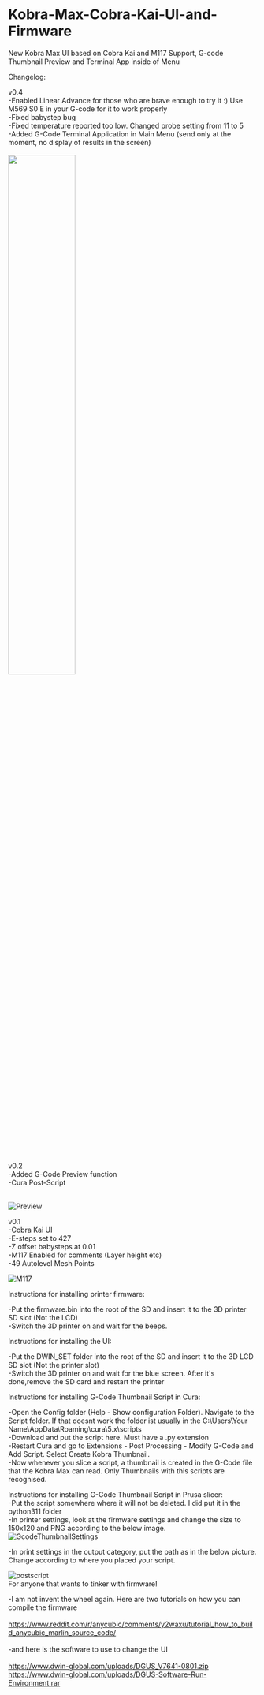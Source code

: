 # Kobra-Max-Cobra-Kai-UI-and-Firmware
New Kobra Max UI based on Cobra Kai and M117 Support, G-code Thumbnail Preview and Terminal App inside of Menu

Changelog:

v0.4<br>
-Enabled Linear Advance for those who are brave enough to try it :) Use M569 S0 E in your G-code for it to work properly <br>
-Fixed babystep bug<br>
-Fixed temperature reported too low. Changed probe setting from 11 to 5<br>
-Added G-Code Terminal Application in Main Menu (send only at the moment, no display of results in the screen)<br>
  <br>
<img src="https://user-images.githubusercontent.com/23300461/229234694-ee81c843-e837-4f93-a992-ef81a38e1b2c.jpg" width=52% height=52%>


v0.2<br>
  -Added G-Code Preview function<br>
  -Cura Post-Script <br>
  <br>
  
![Preview](https://user-images.githubusercontent.com/23300461/228777395-b01aed67-0d09-40b6-a19e-0f7e892d1f24.png) 

v0.1<br>
  -Cobra Kai UI<br>
  -E-steps set to 427<br>
  -Z offset babysteps at 0.01<br>
  -M117 Enabled for comments (Layer height etc)<br>
  -49 Autolevel Mesh Points<br>

![M117](https://user-images.githubusercontent.com/23300461/228777351-6442d35b-c4c7-4670-8450-9886bdc6070f.png)

Instructions for installing printer firmware:<br>

-Put the firmware.bin into the root of the SD and insert it to the 3D printer SD slot (Not the LCD)<br>
-Switch the 3D printer on and wait for the beeps. <br>

Instructions for installing the UI:<br>

-Put the DWIN_SET folder into the root of the SD and insert it to the 3D LCD SD slot (Not the printer slot)<br>
-Switch the 3D printer on and wait for the blue screen. After it's done,remove the SD card and restart the printer<br>

Instructions for installing G-Code Thumbnail Script in Cura:<br>

-Open the Config folder (Help - Show configuration Folder). Navigate to the Script folder. If that doesnt work the folder ist usually in the C:\Users\Your Name\AppData\Roaming\cura\5.x\scripts<br>
-Download and put the script here. Must have a .py extension<br>
-Restart Cura and go to Extensions - Post Processing - Modify G-Code and Add Script. Select Create Kobra Thumbnail.<br>
-Now whenever you slice a script, a thumbnail is created in the G-Code file that the Kobra Max can read. Only Thumbnails with this scripts are recognised.<br>

Instructions for installing G-Code Thumbnail Script in Prusa slicer:<br>
-Put the script somewhere where it will not be deleted. I did put it in the python311 folder<br>
-In printer settings, look at the firmware settings and change the size to 150x120 and PNG according to the below image.<br>
![GcodeThumbnailSettings](https://user-images.githubusercontent.com/23300461/230036953-d3c77076-a38a-4a7e-acf8-648e81de2cfd.png)

-In print settings in the output category, put the path as in the below picture. Change according to where you placed your script.<br>

![postscript](https://user-images.githubusercontent.com/23300461/230036721-274c6de9-55e1-4c38-96b5-11063a6e04b4.png)
<br>
For anyone that wants to tinker with firmware!<br> 

-I am not invent the wheel again. Here are two tutorials on how you can compile the firmware<br>
<br>
https://www.reddit.com/r/anycubic/comments/y2waxu/tutorial_how_to_build_anycubic_marlin_source_code/<br>
<br>
-and here is the software to use to change the UI<br>
<br>
https://www.dwin-global.com/uploads/DGUS_V7641-0801.zip<br>
https://www.dwin-global.com/uploads/DGUS-Software-Run-Environment.rar<br>
